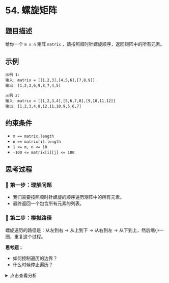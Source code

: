 # 54. 螺旋矩阵

## 题目描述
给你一个 `m x n` 矩阵 `matrix` ，请按照顺时针螺旋顺序，返回矩阵中的所有元素。

## 示例
```
示例 1:
输入: matrix = [[1,2,3],[4,5,6],[7,8,9]]
输出: [1,2,3,6,9,8,7,4,5]

示例 2:
输入: matrix = [[1,2,3,4],[5,6,7,8],[9,10,11,12]]
输出: [1,2,3,4,8,12,11,10,9,5,6,7]
```

## 约束条件
- `m == matrix.length`
- `n == matrix[i].length`
- `1 <= m, n <= 10`
- `-100 <= matrix[i][j] <= 100`

## 思考过程

### 🤔 第一步：理解问题
- 我们需要按照顺时针螺旋的顺序遍历矩阵中的所有元素。
- 最终返回一个包含所有元素的列表。

### 🤔 第二步：模拟路径
螺旋遍历的路径是：从左到右 -> 从上到下 -> 从右到左 -> 从下到上，然后缩小一圈，重复这个过程。

**思考题：**
- 如何控制遍历的边界？
- 什么时候停止遍历？

<details>
<summary>点击查看分析</summary>

- 我们可以使用四个边界变量：`top`, `bottom`, `left`, `right`，分别表示当前遍历圈的上下左右边界。
- 每次遍历完一个方向，就收缩对应的边界。
- 当 `top > bottom` 或者 `left > right` 时，表示所有元素都已遍历完毕，停止。

</detaisl>

### 🤔 第三步：算法步骤总结
1. 初始化结果列表 `result`。
2. 初始化四个边界变量：`top = 0`, `bottom = m - 1`, `left = 0`, `right = n - 1`。
3. 当 `top <= bottom` 且 `left <= right` 时，循环执行：
   a. **从左到右**：遍历 `matrix[top][j]`，`j` 从 `left` 到 `right`。遍历完后，`top++`。
   b. **从上到下**：如果 `top <= bottom`，遍历 `matrix[i][right]`，`i` 从 `top` 到 `bottom`。遍历完后，`right--`。
   c. **从右到左**：如果 `left <= right` 且 `top <= bottom`，遍历 `matrix[bottom][j]`，`j` 从 `right` 到 `left` (倒序)。遍历完后，`bottom--`。
   d. **从下到上**：如果 `left <= right` 且 `top <= bottom`，遍历 `matrix[i][left]`，`i` 从 `bottom` 到 `top` (倒序)。遍历完后，`left++`。
4. 返回 `result`。

**时间复杂度：** O(m*n) - 每个元素只遍历一次。
**空间复杂度：** O(1) - 不考虑结果列表的额外空间。

## 代码实现

### Python
```python
def spiralOrder(matrix: list[list[int]]) -> list[int]:
    """
    按照顺时针螺旋顺序遍历矩阵。
    """
    if not matrix or not matrix[0]:
        return []
    
    m, n = len(matrix), len(matrix[0])
    result = []
    
    # 定义四个边界
    top, bottom = 0, m - 1
    left, right = 0, n - 1
    
    while top <= bottom and left <= right:
        # 1. 从左到右遍历上边界
        for j in range(left, right + 1):
            result.append(matrix[top][j])
        top += 1
        
        # 2. 从上到下遍历右边界
        if top <= bottom: # 检查是否还有行可遍历
            for i in range(top, bottom + 1):
                result.append(matrix[i][right])
            right -= 1
            
        # 3. 从右到左遍历下边界
        if top <= bottom and left <= right: # 检查是否还有行和列可遍历
            for j in range(right, left - 1, -1):
                result.append(matrix[bottom][j])
            bottom -= 1
            
        # 4. 从下到上遍历左边界
        if top <= bottom and left <= right: # 检查是否还有行和列可遍历
            for i in range(bottom, top - 1, -1):
                result.append(matrix[i][left])
            left += 1
            
    return result

```

## 关键点总结
1. **边界控制**：使用 `top`, `bottom`, `left`, `right` 四个变量来精确控制每次遍历的范围，并及时收缩边界。
2. **循环条件**：`while top <= bottom and left <= right` 确保在所有元素遍历完毕后停止。
3. **特殊情况处理**：在每次遍历一个方向后，需要再次检查 `top <= bottom` 和 `left <= right`，以防止在奇数行/列或单行/单列矩阵中重复遍历或越界。

